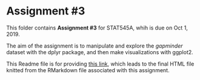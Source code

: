 # Assignment #3 

This folder contains **Assignment #3** for STAT545A, whih is due on Oct 1, 2019.

The aim of the assignment is to manipulate and explore the *gapminder* dataset with the dplyr package, and then make visualizations with ggplot2.

This Readme file is for providing [this link](https://stat545-ubc-hw-2019-20.github.io/stat545-hw-stannam/hw03/hw03_dplyr_ggplot2_part_II.html), which leads to the final HTML file knitted from the RMarkdown file associated with this assignment.

